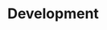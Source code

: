 ---
layout: list
title: Development
slug: development
menu: true
submenu: true
order: 8
description: >
  개발과 관련된 글을 적습니다.

---